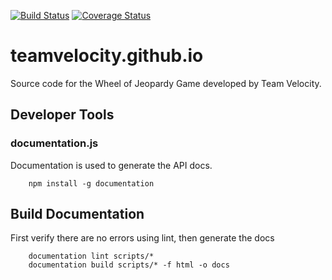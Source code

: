 [![Build Status](https://travis-ci.org/TeamVelocity/teamvelocity.github.io.svg?branch=master)](https://travis-ci.org/TeamVelocity/teamvelocity.github.io)
[![Coverage Status](https://coveralls.io/repos/github/TeamVelocity/teamvelocity.github.io/badge.svg?branch=master)](https://coveralls.io/github/TeamVelocity/teamvelocity.github.io?branch=master)

# teamvelocity.github.io
Source code for the Wheel of Jeopardy Game developed by Team Velocity.

## Developer Tools

### documentation.js
Documentation is used to generate the API docs.
        
        npm install -g documentation

## Build Documentation

First verify there are no errors using lint, then generate the docs

        documentation lint scripts/*
        documentation build scripts/* -f html -o docs
